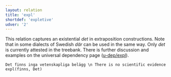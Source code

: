 ```yaml
---
layout: relation
title: 'expl'
shortdef: 'expletive'
udver: '2'
---
```


This relation captures an existential *det* in extraposition constructions. Note that in some dialects of Swedish *där* can be used in the same way. Only *det* is currently attested in the treebank. There is further discussion and examples on the universal dependency page ([u-dep/expl]()).

~~~ sdparse
Det finns inga vetenskapliga belägg \n There is no scientific evidence
expl(finns, Det)
~~~
<!-- Interlanguage links updated Út zář 29 20:43:18 CEST 2020 -->
